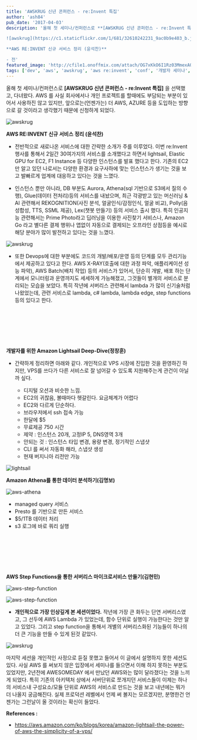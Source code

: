 ```yaml
---
title: 'AWSKRUG 신년 콘퍼런스 - re:Invent 특집'
author: 'ash84'
pub_date: '2017-04-03'
description: '올해 첫 세미나/컨퍼런스로 **[AWSKRUG 신년 콘퍼런스 - re:Invent 특집]** 을 선택했고, 다녀왔다. AWS 를 사실 회사에서나 개인 프로젝트를 할때에도 부담되는 부분이 있어서 사용하진 않고 있지만, 앞으로는(언젠가는) 더 AWS, AZURE 등을 도입하는 방향으로 갈 것이라고 생각했기 때문에 신청하게 되었다. 

![awskrug](https://c1.staticflickr.com/1/681/32610242231_9ac0b9e403_b.jpg)

**AWS RE:INVENT 신규 서비스 정리 (윤석찬)**

- 전'
featured_image: 'http://cfile1.onoffmix.com/attach/OG7xKkO6I1Rz03MmexAQnsiRQPhm1RJX'
tags: ['dev', 'aws', 'awskrug', 'aws re:invent', 'conf', '개발자 세미나', 'conference']
---
```


올해 첫 세미나/컨퍼런스로 **[AWSKRUG 신년 콘퍼런스 - re:Invent 특집]** 을 선택했고, 다녀왔다. AWS 를 사실 회사에서나 개인 프로젝트를 할때에도 부담되는 부분이 있어서 사용하진 않고 있지만, 앞으로는(언젠가는) 더 AWS, AZURE 등을 도입하는 방향으로 갈 것이라고 생각했기 때문에 신청하게 되었다. 

![awskrug](https://c1.staticflickr.com/1/681/32610242231_9ac0b9e403_b.jpg)

**AWS RE:INVENT 신규 서비스 정리 (윤석찬)**

- 전반적으로 새로나온 서비스에 대한 간략한 소개가 주를 이루었다. 이번 re:Invent 행사를 통해서 2일간 30여가지의 서비스를 소개했다고 하면서 lightsail, Elastic GPU for EC2, F1 Instance 등 다양한 인스턴스를 발표 했다고 한다. 기존의 EC2 만 알고 있던 나로서는 다양한 환경과 요구사하에 맞는 인스턴스가 생기는 것을 보고 발빠르게 업계에 대응하고 있다는 것을 느꼈다. 

- 인스턴스 뿐만 아니라, DB 부분도 Aurora, Athena(sql 기반으로 S3에서 질의 수행), Glue(데이터 전처리)등의 서비스를 내놨으며, 최근 각광받고 있는 머신러닝 & AI 관련해서 REKOGNITION(사진 분석, 얼굴인식/감정인식, 얼굴 비교), Polly(음성합성, TTS, SSML 제공), Lex(챗봇 만들기) 등의 서비스 출시 했다. 특히 인공지능 관련해서는 Prime Photo라고 딥러닝을 이용한 사진찾기 서비스나, Amazon Go 라고 별다른 결제 행위나 앱없이 자동으로 결제되는 오프라인 상점등을 예시로 해당 분야가 많이 발전하고 있다는 것을 느꼈다. 

![awskrug](https://c1.staticflickr.com/1/266/32610242151_076c4cdd75_b.jpg)

- 또한 Devops에 대한 부분에도 코드의 개발/배포/운영 등의 단계를 모두 관리기능에서 제공하고 있다고 한다. AWS X-RAY(호출에 대한 과정 파악, 애플리케이션 성능 파악), AWS Batch(배치 작업) 등의 서비스가 있어서, 단순히 개발, 배포 하는 단계에서 모니터링과 운영까지도 세세하게 가능해졌고, 그것들이 별개의 서비스로 분리되는 모습을 보았다. 특히 작년에 서버리스 관련해서 lambda 가 많이 신기술처럼 나왔었는데, 관련 서비스로 lambda, c# lambda, lambda edge, step functions 등의 있다고 한다. 

<script async src="//pagead2.googlesyndication.com/pagead/js/adsbygoogle.js"></script>
<!-- 페이지내_긴_배너 -->
<ins class="adsbygoogle"
     style="display:inline-block;width:728px;height:90px"
     data-ad-client="ca-pub-8699046198561974"
     data-ad-slot="5480877276"></ins>
<script>
(adsbygoogle = window.adsbygoogle || []).push({});
</script>

**개발자를 위한 Amazon Lightsail Deep-Dive(정창훈)**

- 간략하게 정리하면 아래와 같다. 개인적으로 VPS 시장에 진입한 것을 환영하긴 하지만, VPS를 쓰다가 다른 서비스로 잘 넘어갈 수 있도록 지원해주는게 관건이 아닐까 싶다. 

  - 디지털 오션과 비슷한 느낌. 
  - EC2의 귀찮음, 볼때마다 헷갈린다. 요금체계가 어렵다 
  - EC2와 다르게 단순하다. 
  - 브라우저에서 ssh 접속 가능 
  - 한달에 $5
  - 무료제공 750 시간 
  - 제약 : 인스턴스 20개, 고정IP 5, DNS영역 3개 
  - 안되는 것 : 인스턴스 타입 변경, 용량 변경, 정기적인 스냅샷 
  - CLI 를 써서 자동화 해라, 스냅샷 생성
  - 현재 버지니아 리전만 가능 

![lightsail](https://c1.staticflickr.com/1/614/32610242351_94eea9940d_b.jpg)

**Amazon Athena를 통한 데이터 분석하기(김명보)**

![aws-athena](https://c1.staticflickr.com/1/751/32610242041_905d9d9a6d_b.jpg)

- managed query 서비스 
- Presto 를 기반으로 만든 서비스 
- $5/1TB 데이터 처리 
- s3 로그에 바로 쿼리 실행 

<script async src="//pagead2.googlesyndication.com/pagead/js/adsbygoogle.js"></script>
<!-- 페이지내_긴_배너 -->
<ins class="adsbygoogle"
     style="display:inline-block;width:728px;height:90px"
     data-ad-client="ca-pub-8699046198561974"
     data-ad-slot="5480877276"></ins>
<script>
(adsbygoogle = window.adsbygoogle || []).push({});
</script>

**AWS Step Functions을 통한 서버리스 마이크로서비스 만들기(김현민)**

![aws-step-function](https://c1.staticflickr.com/1/340/32580069672_cbba80c805_b.jpg)

![aws-step-function](https://c1.staticflickr.com/1/548/32580070422_543cc05830_b.jpg)

- **개인적으로 가장 인상깊게 본 세션이었다.** 작년에 가장 큰 화두는 단연 서버리스였고, 그 선두에 AWS Lambda 가 있었는데, 함수 단위로 실행이 가능한다는 것만 알고 있었다. 그리고 step function을 통해서 개별의 서버리스화된 기능들이 하나의 더 큰 기능을 만들 수 있게 된것 같았다. 


![awskrug](https://c1.staticflickr.com/1/576/31890352184_689b61173f_b.jpg)

마지막 세션을 개인적인 사정으로 듣질 못했고 들어서 이 글에서 설명하지 못한 세션도 있다. 사실 AWS 를 써보지 않은 입장에서 세미나를 들으면서 이해 하지 못하는 부분도 있었지만, 2년전에 AWESOMEDAY 에서 만났던 AWS와는 많이 달라졌다는 것을 느끼게 되었다. 특히 기존의 아키텍처 상에서 서버단위로 쪼개지던 서비스들이 이제는 하나의 서비스내 구성요소/모듈 단위로 AWS의 서비스로 만드는 것을 보고 내년에는 뭐가 더 나올지 궁금해진다. 실제 프로덕션 레벨에서 언제 써 볼지는 모르겠지만, 분명한건 언젠가는 그런날이 올 것이라는 확신이 들었다. 

**References :**

- https://aws.amazon.com/ko/blogs/korea/amazon-lightsail-the-power-of-aws-the-simplicity-of-a-vps/

